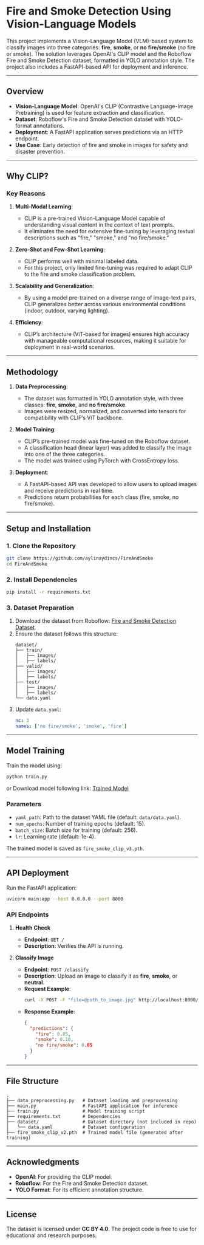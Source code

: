 
# **Fire and Smoke Detection Using Vision-Language Models**

This project implements a Vision-Language Model (VLM)-based system to classify images into three categories: **fire**, **smoke**, or **no fire/smoke** (no fire or smoke). The solution leverages OpenAI's CLIP model and the Roboflow Fire and Smoke Detection dataset, formatted in YOLO annotation style. The project also includes a FastAPI-based API for deployment and inference.

---

## **Overview**

- **Vision-Language Model**: OpenAI's CLIP (Contrastive Language-Image Pretraining) is used for feature extraction and classification.
- **Dataset**: Roboflow's Fire and Smoke Detection dataset with YOLO-format annotations.
- **Deployment**: A FastAPI application serves predictions via an HTTP endpoint.
- **Use Case**: Early detection of fire and smoke in images for safety and disaster prevention.

---

## **Why CLIP?**

### **Key Reasons**
1. **Multi-Modal Learning**:
   - CLIP is a pre-trained Vision-Language Model capable of understanding visual content in the context of text prompts.
   - It eliminates the need for extensive fine-tuning by leveraging textual descriptions such as "fire," "smoke," and "no fire/smoke."

2. **Zero-Shot and Few-Shot Learning**:
   - CLIP performs well with minimal labeled data.
   - For this project, only limited fine-tuning was required to adapt CLIP to the fire and smoke classification problem.

3. **Scalability and Generalization**:
   - By using a model pre-trained on a diverse range of image-text pairs, CLIP generalizes better across various environmental conditions (indoor, outdoor, varying lighting).

4. **Efficiency**:
   - CLIP’s architecture (ViT-based for images) ensures high accuracy with manageable computational resources, making it suitable for deployment in real-world scenarios.

---

## **Methodology**

1. **Data Preprocessing**:
   - The dataset was formatted in YOLO annotation style, with three classes: **fire**, **smoke**, and **no fire/smoke**.
   - Images were resized, normalized, and converted into tensors for compatibility with CLIP’s ViT backbone.

2. **Model Training**:
   - CLIP’s pre-trained model was fine-tuned on the Roboflow dataset.
   - A classification head (linear layer) was added to classify the image into one of the three categories.
   - The model was trained using PyTorch with CrossEntropy loss.

3. **Deployment**:
   - A FastAPI-based API was developed to allow users to upload images and receive predictions in real time.
   - Predictions return probabilities for each class (fire, smoke, no fire/smoke).

---

## **Setup and Installation**

### **1. Clone the Repository**
```bash
git clone https://github.com/aylinaydincs/FireAndSmoke
cd FireAndSmoke
```

### **2. Install Dependencies**
```bash
pip install -r requirements.txt
```

### **3. Dataset Preparation**
1. Download the dataset from Roboflow:
   [Fire and Smoke Detection Dataset](https://universe.roboflow.com/middle-east-tech-university/fire-and-smoke-detection-hiwia).
2. Ensure the dataset follows this structure:
   ```
   dataset/
   ├── train/
   │   ├── images/
   │   ├── labels/
   ├── valid/
   │   ├── images/
   │   ├── labels/
   ├── test/
   │   ├── images/
   │   ├── labels/
   └── data.yaml
   ```
3. Update `data.yaml`:
   ```yaml
   nc: 3
   names: ['no fire/smoke', 'smoke', 'fire']
   ```

---

## **Model Training**

Train the model using:
```bash
python train.py

```
or Download model following link:
[Trained Model](https://drive.google.com/file/d/1KzQvzP6BCvWk3dSEVdNtS5BmFQ7_j7Hi/view?usp=sharing)

### **Parameters**
- `yaml_path`: Path to the dataset YAML file (default: `data/data.yaml`).
- `num_epochs`: Number of training epochs (default: 15).
- `batch_size`: Batch size for training (default: 256).
- `lr`: Learning rate (default: 1e-4).

The trained model is saved as `fire_smoke_clip_v3.pth`.

---

## **API Deployment**

Run the FastAPI application:
```bash
uvicorn main:app --host 0.0.0.0 --port 8000
```

### **API Endpoints**
1. **Health Check**
   - **Endpoint**: `GET /`
   - **Description**: Verifies the API is running.

2. **Classify Image**
   - **Endpoint**: `POST /classify`
   - **Description**: Upload an image to classify it as **fire**, **smoke**, or **neutral**.
   - **Request Example**:
     ```bash
     curl -X POST -F "file=@path_to_image.jpg" http://localhost:8000/classify
     ```
   - **Response Example**:
     ```json
     {
       "predictions": {
         "fire": 0.85,
         "smoke": 0.10,
         "no fire/smoke": 0.05
       }
     }
     ```

---

## **File Structure**

```
.
├── data_preprocessing.py   # Dataset loading and preprocessing
├── main.py                 # FastAPI application for inference
├── train.py                # Model training script
├── requirements.txt        # Dependencies
├── dataset/                # Dataset directory (not included in repo)
│   └── data.yaml           # Dataset configuration
├── fire_smoke_clip_v2.pth  # Trained model file (generated after training)
```

---

## **Acknowledgments**

- **OpenAI**: For providing the CLIP model.
- **Roboflow**: For the Fire and Smoke Detection dataset.
- **YOLO Format**: For its efficient annotation structure.

---

## **License**

The dataset is licensed under **CC BY 4.0**. The project code is free to use for educational and research purposes.
